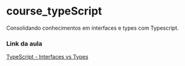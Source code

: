 # course_typeScript
Consolidando conhecimentos em interfaces e types com Typescript.

### Link da aula
[TypeScript - Interfaces vs Types](https://www.youtube.com/watch?v=s9qgTlpYDuA)